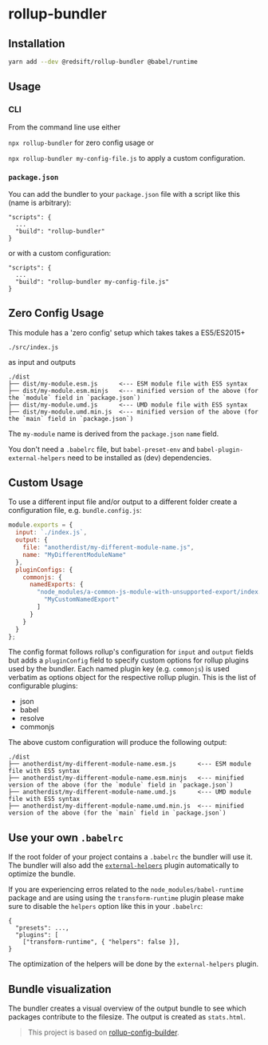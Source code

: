 # rollup-bundler

## Installation

```bash
yarn add --dev @redsift/rollup-bundler @babel/runtime
```

## Usage

### CLI

From the command line use either

`npx rollup-bundler` for zero config usage or

`npx rollup-bundler my-config-file.js` to apply a custom configuration.

### `package.json`

You can add the bundler to your `package.json` file with a script like this (name is arbitrary):

```
"scripts": {
  ...
  "build": "rollup-bundler"
}
```

or with a custom configuration:

```
"scripts": {
  ...
  "build": "rollup-bundler my-config-file.js"
}
```

## Zero Config Usage

This module has a 'zero config' setup which takes takes a ES5/ES2015+

`./src/index.js`

as input and outputs

```
./dist
├── dist/my-module.esm.js      <--- ESM module file with ES5 syntax
├── dist/my-module.esm.minjs   <--- minified version of the above (for the `module` field in `package.json`)
├── dist/my-module.umd.js      <--- UMD module file with ES5 syntax
├── dist/my-module.umd.min.js  <--- minified version of the above (for the `main` field in `package.json`)
```

The `my-module` name is derived from the `package.json` `name` field.

You don't need a `.babelrc` file, but `babel-preset-env` and `babel-plugin-external-helpers` need to be installed as (dev) dependencies.

## Custom Usage

To use a different input file and/or output to a different folder create a configuration file, e.g. `bundle.config.js`:

```js
module.exports = {
  input: `./index.js`,
  output: {
    file: "anotherdist/my-different-module-name.js",
    name: "MyDifferentModuleName"
  },
  pluginConfigs: {
    commonjs: {
      namedExports: {
        "node_modules/a-common-js-module-with-unsupported-export/index.min.js": [
          "MyCustomNamedExport"
        ]
      }
    }
  }
};
```
The config format follows rollup's configuration for `input` and `output` fields but adds a `pluginConfig` field to specify custom options for rollup plugins used by the bundler. Each named plugin key (e.g. `commonjs`) is used verbatim as options object for the respective rollup plugin. This is the list of configurable plugins:

* json
* babel
* resolve
* commonjs

The above custom configuration will produce the following output:

```
./dist
├── anotherdist/my-different-module-name.esm.js      <--- ESM module file with ES5 syntax
├── anotherdist/my-different-module-name.esm.minjs   <--- minified version of the above (for the `module` field in `package.json`)
├── anotherdist/my-different-module-name.umd.js      <--- UMD module file with ES5 syntax
├── anotherdist/my-different-module-name.umd.min.js  <--- minified version of the above (for the `main` field in `package.json`)
```

## Use your own `.babelrc`

If the root folder of your project contains a `.babelrc` the bundler will use it. The bundler will also add the [`external-helpers`](https://github.com/rollup/rollup-plugin-babel#configuring-babel) plugin automatically to optimize the bundle.

If you are experiencing erros related to the `node_modules/babel-runtime` package and are using using the `transform-runtime` plugin please make sure to disable the `helpers` option like this in your `.babelrc`:

```
{
  "presets": ...,
  "plugins": [
    ["transform-runtime", { "helpers": false }],
}
```

The optimization of the helpers will be done by the `external-helpers` plugin.

## Bundle visualization

The bundler creates a visual overview of the output bundle to see which packages contribute to the filesize. The output is created as `stats.html`.

> This project is based on [rollup-config-builder](https://github.com/Donov4n/rollup-config-builder).
